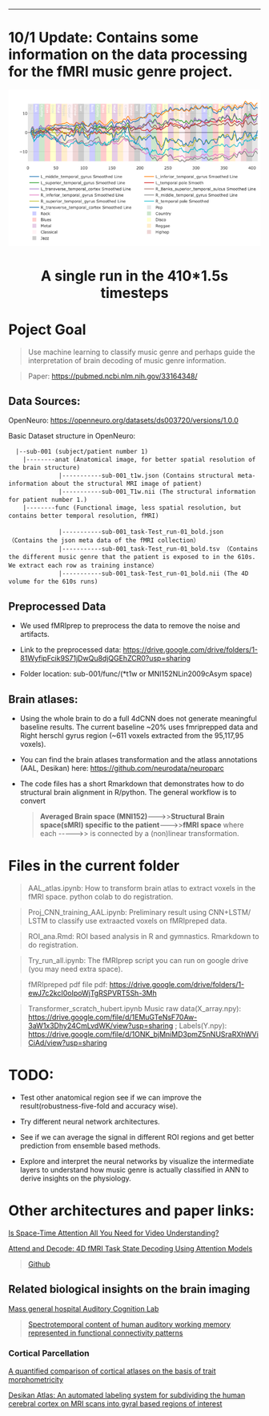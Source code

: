 ---------------------------------------------------------------------------
# **10/1 Update: Contains some information on the data processing for the fMRI music genre project.**

<p align="center">
  <img src="fmri_data.png" alt="A single run in the 410`*`1.5s timesteps"/>
  <h1 align="center">A single run in the 410*1.5s timesteps</h1>
</p>


# Poject Goal
> Use machine learning to classify music genre and perhaps guide the interpretation of brain decoding of music genre information.

> Paper: https://pubmed.ncbi.nlm.nih.gov/33164348/

## Data Sources:
OpenNeuro: https://openneuro.org/datasets/ds003720/versions/1.0.0

Basic Dataset structure in OpenNeuro:

```
  |--sub-001 (subject/patient number 1)
    |--------anat (Anatomical image, for better spatial resolution of the brain structure)
              |-----------sub-001_t1w.json (Contains structural meta-information about the structural MRI image of patient)
              |-----------sub-001_T1w.nii (The structural information for patient number 1.)
    |--------func (Functional image, less spatial resolution, but contains better temporal resolution, fMRI)
    
              |-----------sub-001_task-Test_run-01_bold.json （Contains the json meta data of the fMRI collection）
              |-----------sub-001_task-Test_run-01_bold.tsv （Contains the different music genre that the patient is exposed to in the 610s. We extract each row as training instance）
              |-----------sub-001_task-Test_run-01_bold.nii (The 4D volume for the 610s runs)
```

## Preprocessed Data

- We used fMRIprep to preprocess the data to remove the noise and artifacts.

- Link to the preprocessed data: https://drive.google.com/drive/folders/1-81WyfipFcik9S71jDwQu8djQGEhZCR0?usp=sharing

- Folder location: sub-001/func/(*t1w or MNI152NLin2009cAsym space)

## Brain atlases:

- Using the whole brain to do a full 4dCNN does not generate meaningful baseline results. The current baseline ~20%
uses fmriprepped data and Right herschl gyrus region (~611 voxels extracted from the 95,117,95 voxels).

- You can find the brain atlases transformation and the atlass annotations (AAL, Desikan) here: https://github.com/neurodata/neuroparc 

- The code files has a short Rmarkdown that demonstrates how to do structural brain alignment in R/python. The general workflow
  is to convert
  >**Averaged Brain space (MNI152)**--->>**Structural Brain space(sMRI) specific to the patient**--->>**fMRI space**
  where each ----->> is connected by a (non)linear transformation.

# Files in the current folder

> AAL_atlas.ipynb: How to transform brain atlas to extract voxels in the fMRI space. python colab to do registration.

> Proj_CNN_training_AAL.ipynb: Preliminary result using CNN+LSTM/ LSTM to classify use extraacted voxels on fMRIpreped data.

> ROI_ana.Rmd: ROI based analysis in R and gymnastics. Rmarkdown to do registration.

> Try_run_all.ipynb: The fMRIprep script you can run on google drive (you may need extra space).

> fMRIpreped pdf file pdf: https://drive.google.com/drive/folders/1-ewJ7c2kcI0oIpoWjTgRSPVRT5Sh-3Mh

> Transformer_scratch_hubert.ipynb
Music raw data(X_array.npy): https://drive.google.com/file/d/1EMuGTeNsF70Aw-3aW1x3Dhy24CmLvdWK/view?usp=sharing ; Labels(Y.npy): https://drive.google.com/file/d/1ONK_bjMniMD3pmZ5nNUSraRXhWViCiAd/view?usp=sharing


# **TODO:**
- Test other anatomical region see if we can improve the result(robustness-five-fold and accuracy wise).

- Try different neural network architectures.

- See if we can average the signal in different ROI regions and get better prediction from ensemble based methods.

- Explore and interpret the neural networks by visualize the intermediate layers to understand how music genre is actually
  classified in ANN to derive insights on the physiology.

# Other architectures and paper links:

[Is Space-Time Attention All You Need for Video Understanding?](https://arxiv.org/pdf/2102.05095)

[Attend and Decode: 4D fMRI Task State Decoding Using Attention Models](https://proceedings.mlr.press/v136/nguyen20a/nguyen20a.pdf)
> [Github](https://github.com/LLNL/BAnD/blob/main/band/models/resnet3d.py)

## Related biological insights on the brain imaging

[Mass general hospital Auditory Cognition Lab](https://aclab.martinos.org/research-2/)
> [Spectrotemporal content of human auditory working memory represented in functional connectivity patterns](https://www.nature.com/articles/s42003-023-04675-8)

### Cortical Parcellation
[A quantified comparison of cortical atlases on the basis of trait morphometricity](https://www.sciencedirect.com/science/article/pii/S0010945222003008)

[Desikan Atlas: An automated labeling system for subdividing the human cerebral cortex on MRI scans into gyral based regions of interest](https://pubmed.ncbi.nlm.nih.gov/16530430/)


